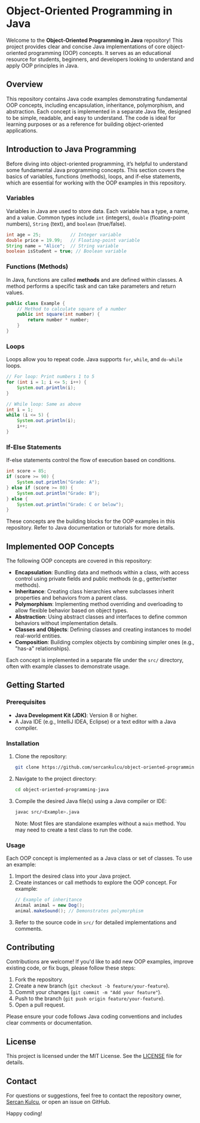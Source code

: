# Object-Oriented Programming in Java

Welcome to the **Object-Oriented Programming in Java** repository! This project provides clear and concise Java implementations of core object-oriented programming (OOP) concepts. It serves as an educational resource for students, beginners, and developers looking to understand and apply OOP principles in Java.

## Overview

This repository contains Java code examples demonstrating fundamental OOP concepts, including encapsulation, inheritance, polymorphism, and abstraction. Each concept is implemented in a separate Java file, designed to be simple, readable, and easy to understand. The code is ideal for learning purposes or as a reference for building object-oriented applications.

## Introduction to Java Programming

Before diving into object-oriented programming, it’s helpful to understand some fundamental Java programming concepts. This section covers the basics of variables, functions (methods), loops, and if-else statements, which are essential for working with the OOP examples in this repository.

### Variables
Variables in Java are used to store data. Each variable has a type, a name, and a value. Common types include `int` (integers), `double` (floating-point numbers), `String` (text), and `boolean` (true/false).

```java
int age = 25;           // Integer variable
double price = 19.99;   // Floating-point variable
String name = "Alice";  // String variable
boolean isStudent = true; // Boolean variable
```

### Functions (Methods)
In Java, functions are called **methods** and are defined within classes. A method performs a specific task and can take parameters and return values.

```java
public class Example {
    // Method to calculate square of a number
    public int square(int number) {
        return number * number;
    }
}
```

### Loops
Loops allow you to repeat code. Java supports `for`, `while`, and `do-while` loops.

```java
// For loop: Print numbers 1 to 5
for (int i = 1; i <= 5; i++) {
    System.out.println(i);
}

// While loop: Same as above
int i = 1;
while (i <= 5) {
    System.out.println(i);
    i++;
}
```

### If-Else Statements
If-else statements control the flow of execution based on conditions.

```java
int score = 85;
if (score >= 90) {
    System.out.println("Grade: A");
} else if (score >= 80) {
    System.out.println("Grade: B");
} else {
    System.out.println("Grade: C or below");
}
```

These concepts are the building blocks for the OOP examples in this repository. Refer to Java documentation or tutorials for more details.

## Implemented OOP Concepts

The following OOP concepts are covered in this repository:

- **Encapsulation**: Bundling data and methods within a class, with access control using private fields and public methods (e.g., getter/setter methods).
- **Inheritance**: Creating class hierarchies where subclasses inherit properties and behaviors from a parent class.
- **Polymorphism**: Implementing method overriding and overloading to allow flexible behavior based on object types.
- **Abstraction**: Using abstract classes and interfaces to define common behaviors without implementation details.
- **Classes and Objects**: Defining classes and creating instances to model real-world entities.
- **Composition**: Building complex objects by combining simpler ones (e.g., "has-a" relationships).

Each concept is implemented in a separate file under the `src/` directory, often with example classes to demonstrate usage.

## Getting Started

### Prerequisites
- **Java Development Kit (JDK)**: Version 8 or higher.
- A Java IDE (e.g., IntelliJ IDEA, Eclipse) or a text editor with a Java compiler.

### Installation
1. Clone the repository:
   ```bash
   git clone https://github.com/sercankulcu/object-oriented-programming-java.git
   ```
2. Navigate to the project directory:
   ```bash
   cd object-oriented-programming-java
   ```
3. Compile the desired Java file(s) using a Java compiler or IDE:
   ```bash
   javac src/<Example>.java
   ```
   Note: Most files are standalone examples without a `main` method. You may need to create a test class to run the code.

### Usage
Each OOP concept is implemented as a Java class or set of classes. To use an example:

1. Import the desired class into your Java project.
2. Create instances or call methods to explore the OOP concept. For example:
   ```java
   // Example of inheritance
   Animal animal = new Dog();
   animal.makeSound(); // Demonstrates polymorphism
   ```
3. Refer to the source code in `src/` for detailed implementations and comments.

## Contributing
Contributions are welcome! If you'd like to add new OOP examples, improve existing code, or fix bugs, please follow these steps:
1. Fork the repository.
2. Create a new branch (`git checkout -b feature/your-feature`).
3. Commit your changes (`git commit -m "Add your feature"`).
4. Push to the branch (`git push origin feature/your-feature`).
5. Open a pull request.

Please ensure your code follows Java coding conventions and includes clear comments or documentation.

## License
This project is licensed under the MIT License. See the [LICENSE](LICENSE) file for details.

## Contact
For questions or suggestions, feel free to contact the repository owner, [Sercan Kulcu](https://github.com/sercankulcu), or open an issue on GitHub.

Happy coding!
